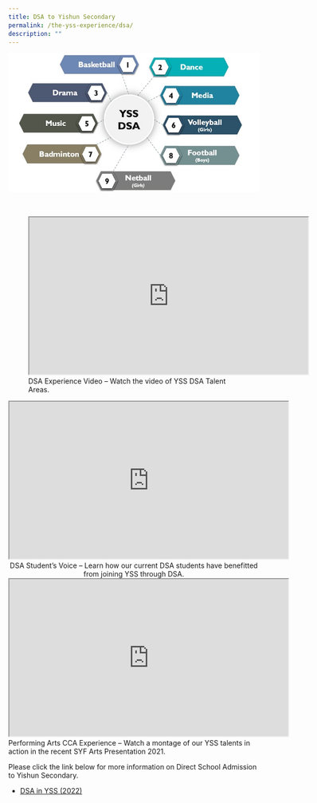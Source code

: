 ```yaml
---
title: DSA to Yishun Secondary
permalink: /the-yss-experience/dsa/
description: ""
---
```

![](/images/YSS_DSA.jpg)

<br>
<figure><iframe width="560" height="315" src="https://www.youtube.com/embed/Ea_swGnMzGE" title="YouTube video player" frameborder="1" allow="accelerometer; autoplay; clipboard-write; encrypted-media; gyroscope; picture-in-picture; web-share" allowfullscreen></iframe>
<figcaption>DSA Experience Video – Watch the video of YSS DSA Talent Areas.</figcaption></figure>

<iframe width="560" height="315" src="https://www.youtube.com/embed/W8aq4VI-3Hc" title="YouTube video player" frameborder="1" allow="accelerometer; autoplay; clipboard-write; encrypted-media; gyroscope; picture-in-picture; web-share" allowfullscreen></iframe>
<div style="text-align:center">DSA Student’s Voice – Learn how our current DSA students have benefitted from joining YSS through DSA.</div>

<iframe width="560" height="315" src="https://www.youtube.com/embed/q_8WndVHWXU" title="YouTube video player" frameborder="1" allow="accelerometer; autoplay; clipboard-write; encrypted-media; gyroscope; picture-in-picture; web-share" allowfullscreen></iframe>
Performing Arts CCA Experience – Watch a montage of our YSS talents in action in the recent SYF Arts Presentation 2021.

	
Please click the link below for more information on Direct School Admission to Yishun Secondary.

* [DSA in YSS (2022)]([](/files/YSS%20DSA%202022%20Website%20update.pdf))